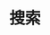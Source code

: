 ---
url: /posts/06a943c59f33a34bb5924aaf72cd2995/
title: "搜索"
layout: "search"
url: "/search/"
summary: "搜索博客内容"
--- 